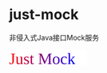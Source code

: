 # just-mock
 非侵入式Java接口Mock服务

<style>
  .header-logo{
    display: flex;
    flex-direction: column;
    justify-content: center;
    background: linear-gradient(to right,red,blue) no-repeat right bottom;
    background-size: 0 2px;
    width: 155px;
    transition: background-size 1300ms;
  }
  .header-logo:hover{
    background-position-x: left;
    background-size: 100% 2px;
  }
</style>
<div class="header-logo">
  <img src="https://github.com/4defaa/just-mock/blob/5948f1a341d96f565c5fc812f96f3c38f104eacf/logo.svg"/>
</div>
